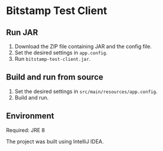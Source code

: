 # Bitstamp Test Client

## Run JAR

1. Download the ZIP file containing JAR and the config file.
1. Set the desired settings in `app.config`.
1. Run `bitstamp-test-client.jar`.

## Build and run from source

1. Set the desired settings in `src/main/resources/app.config`.
2. Build and run.

## Environment

Required: JRE 8

The project was built using IntelliJ IDEA.
